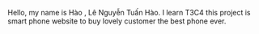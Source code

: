 Hello, my name is Hào , Lê Nguyễn Tuấn Hào. I learn T3C4
this project is smart phone website to buy lovely customer the best phone ever.

